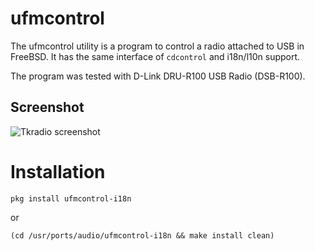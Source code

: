 ufmcontrol
==========

The ufmcontrol utility is a program to control a radio
attached to USB in FreeBSD.
It has the same interface of `cdcontrol` and i18n/l10n support.


The program was tested with D-Link DRU-R100 USB Radio (DSB-R100).

## Screenshot


![Tkradio screenshot](http://i.imgur.com/TisxLEa.png)

# Installation

`pkg install ufmcontrol-i18n`

or

`(cd /usr/ports/audio/ufmcontrol-i18n && make install clean)`

